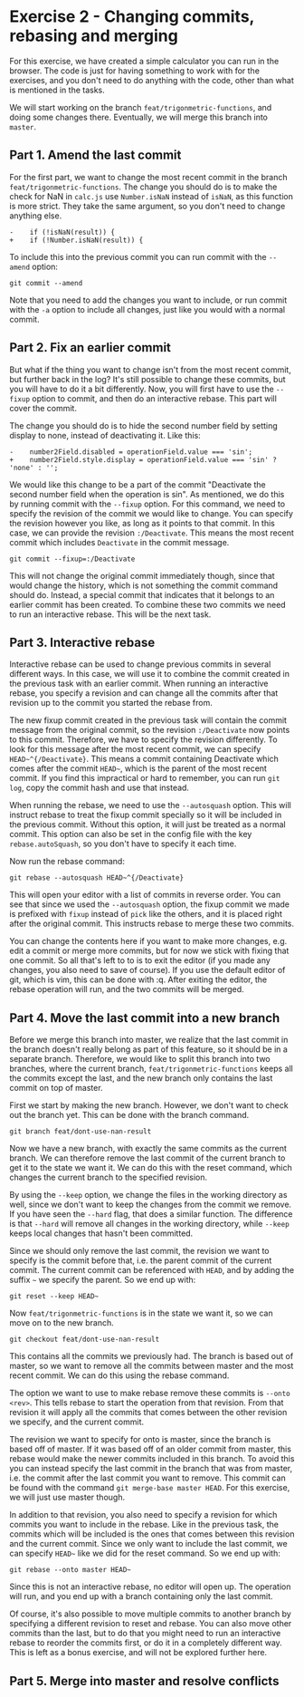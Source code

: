 # Exercise 2 - Changing commits, rebasing and merging

For this exercise, we have created a simple calculator you can run in the
browser. The code is just for having something to work with for the exercises,
and you don't need to do anything with the code, other than what is mentioned in
the tasks.

We will start working on the branch `feat/trigonmetric-functions`, and doing
some changes there. Eventually, we will merge this branch into `master`.

## Part 1. Amend the last commit

For the first part, we want to change the most recent commit in the branch
`feat/trigonmetric-functions`. The change you should do is to make the check for
NaN in `calc.js` use `Number.isNaN` instead of `isNaN`, as this function is more
strict. They take the same argument, so you don't need to change anything else.

```
-    if (!isNaN(result)) {
+    if (!Number.isNaN(result)) {
```

To include this into the previous commit you can run commit with the `--amend`
option:

```
git commit --amend
```

Note that you need to add the changes you want to include, or run commit with
the `-a` option to include all changes, just like you would with a normal
commit.

## Part 2. Fix an earlier commit

But what if the thing you want to change isn't from the most recent commit, but
further back in the log? It's still possible to change these commits, but you
will have to do it a bit differently. Now, you will first have to use the
`--fixup` option to commit, and then do an interactive rebase. This part will
cover the commit.

The change you should do is to hide the second number field by setting display
to none, instead of deactivating it. Like this:

```
-    number2Field.disabled = operationField.value === 'sin';
+    number2Field.style.display = operationField.value === 'sin' ? 'none' : '';
```

We would like this change to be a part of the commit "Deactivate the second
number field when the operation is sin". As mentioned, we do this by running
commit with the `--fixup` option. For this command, we need to specify the
revision of the commit we would like to change. You can specify the revision
however you like, as long as it points to that commit. In this case, we can
provide the revision `:/Deactivate`. This means the most recent commit which
includes `Deactivate` in the commit message.

```
git commit --fixup=:/Deactivate
```

This will not change the original commit immediately though, since that would
change the history, which is not something the commit command should do.
Instead, a special commit that indicates that it belongs to an earlier commit
has been created. To combine these two commits we need to run an interactive
rebase. This will be the next task.

## Part 3. Interactive rebase

Interactive rebase can be used to change previous commits in several different
ways. In this case, we will use it to combine the commit created in the
previous task with an earlier commit. When running an interactive rebase, you
specify a revision and can change all the commits after that revision up to the
commit you started the rebase from.

The new fixup commit created in the previous task will contain the commit
message from the original commit, so the revision `:/Deactivate` now points to
this commit. Therefore, we have to specify the revision differently. To look for
this message after the most recent commit, we can specify `HEAD~^{/Deactivate}`.
This means a commit containing Deactivate which comes after the commit `HEAD~`,
which is the parent of the most recent commit. If you find this impractical or
hard to remember, you can run `git log`, copy the commit hash and use that
instead.

When running the rebase, we need to use the `--autosquash` option. This will
instruct rebase to treat the fixup commit specially so it will be included in
the previous commit. Without this option, it will just be treated as a normal
commit. This option can also be set in the config file with the key
`rebase.autoSquash`, so you don't have to specify it each time.

Now run the rebase command:

```
git rebase --autosquash HEAD~^{/Deactivate}
```

This will open your editor with a list of commits in reverse order. You can see
that since we used the `--autosquash` option, the fixup commit we made is
prefixed with `fixup` instead of `pick` like the others, and it is placed right
after the original commit. This instructs rebase to merge these two commits.

You can change the contents here if you want to make more changes, e.g. edit a
commit or merge more commits, but for now we stick with fixing that one commit.
So all that's left to to is to exit the editor (if you made any changes, you
also need to save of course). If you use the default editor of git, which is
vim, this can be done with :q<Enter>. After exiting the editor, the rebase
operation will run, and the two commits will be merged.

## Part 4. Move the last commit into a new branch

Before we merge this branch into master, we realize that the last commit in the
branch doesn't really belong as part of this feature, so it should be in a
separate branch. Therefore, we would like to split this branch into two
branches, where the current branch, `feat/trigonmetric-functions` keeps all the
commits except the last, and the new branch only contains the last commit on
top of master.

First we start by making the new branch. However, we don't want to check out the
branch yet. This can be done with the branch command.

```
git branch feat/dont-use-nan-result
```

Now we have a new branch, with exactly the same commits as the current branch.
We can therefore remove the last commit of the current branch to get it to the
state we want it. We can do this with the reset command, which changes the
current branch to the specified revision.

By using the `--keep` option, we change the files in the working directory as
well, since we don't want to keep the changes from the commit we remove. If you
have seen the `--hard` flag, that does a similar function. The difference is
that `--hard` will remove all changes in the working directory, while `--keep`
keeps local changes that hasn't been committed.

Since we should only remove the last commit, the revision we want to specify is
the commit before that, i.e. the parent commit of the current commit. The
current commit can be referenced with `HEAD`, and by adding the suffix `~` we
specify the parent. So we end up with:

```
git reset --keep HEAD~
```

Now `feat/trigonmetric-functions` is in the state we want it, so we can move on
to the new branch.

```
git checkout feat/dont-use-nan-result
```

This contains all the commits we previously had. The branch is based out of
master, so we want to remove all the commits between master and the most recent
commit. We can do this using the rebase command.

The option we want to use to make rebase remove these commits is `--onto <rev>`.
This tells rebase to start the operation from that revision. From that revision
it will apply all the commits that comes between the other revision we specify,
and the current commit.

The revision we want to specify for onto is master, since the branch is based
off of master. If it was based off of an older commit from master, this rebase
would make the newer commits included in this branch. To avoid this you can
instead specify the last commit in the branch that was from master, i.e. the
commit after the last commit you want to remove. This commit can be found with
the command `git merge-base master HEAD`. For this exercise, we will just use
master though.

In addition to that revision, you also need to specify a revision for which
commits you want to include in the rebase. Like in the previous task, the
commits which will be included is the ones that comes between this revision and
the current commit. Since we only want to include the last commit, we can
specify `HEAD~` like we did for the reset command. So we end up with:

```
git rebase --onto master HEAD~
```

Since this is not an interactive rebase, no editor will open up. The operation
will run, and you end up with a branch containing only the last commit.

Of course, it's also possible to move multiple commits to another branch by
specifying a different revision to reset and rebase. You can also move other
commits than the last, but to do that you might need to run an interactive
rebase to reorder the commits first, or do it in a completely different way.
This is left as a bonus exercise, and will not be explored further here.

## Part 5. Merge into master and resolve conflicts
